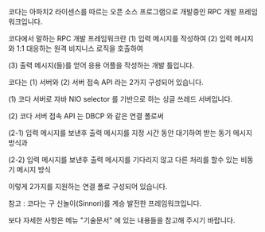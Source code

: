   코다는 아파치2 라이센스를 따르는 오픈 소스 프로그램으로 개발중인 RPC 개발 프레임워크입니다.

코다에서 말하는 RPC 개발 프레임워크란 (1) 입력 메시지를 작성하여  (2) 입력 메시지와 1:1 대응하는 원격 비지니스 로직을 호출하여 

(3) 출력 메시지(들)를 얻어 응용 어플을 작성하는 개발 틀입니다.

코다는 (1) 서버와 (2) 서버 접속 API 라는 2가지 구성되어 있습니다.

(1) 코다 서버로 자바 NIO selector 를 기반으로 하는 싱글 쓰레드 서버입니다.

(2) 코다 서버 접속 API 는 DBCP 와 같은 연결 폴로써 

(2-1) 입력 메시지를 보낸후 출력 메시지를 지정 시간 동안 대기하여 받는 동기 메시지 방식과 

(2-2) 입력 메시지를 보낸후 출력 메시지를 기다리지 않고 다른 처리를 할수 있는 비동기 메시지 방식

이렇게 2가지를 지원하는 연결 폴로 구성되어 있습니다.

참고 : 코다는 구 신놀이(Sinnori)를 계승 발전한 프레임워크입니다.

보다 자세한 사항은 메뉴 "기술문서" 에 있는 내용들을 참고해 주시기 바랍니다.


